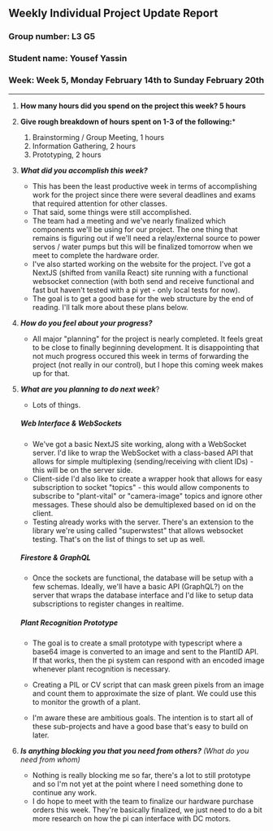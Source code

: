 ## Weekly Individual Project Update Report
### Group number: L3 **G5**
### Student name: Yousef Yassin
### Week: Week 5, Monday February 14th to Sunday February 20th
___
1. **How many hours did you spend on the project this week? 5 hours**

2. **Give rough breakdown of hours spent on 1-3 of the following:***
   1. Brainstorming / Group Meeting, 1 hours
   2. Information Gathering, 2 hours
   3. Prototyping, 2 hours
   
3. ***What did you accomplish this week?***
     - This has been the least productive week in terms of accomplishing work for the project since there were several deadlines and exams that required attention for other classes. 
     - That said, some things were still accomplished.
     - The team had a meeting and we've nearly finalized which components we'll be using for our project. The one thing that remains is figuring out if we'll need a relay/external source to power servos / water pumps but this will be finalized tomorrow when we meet to complete the hardware order.
     - I've also started working on the website for the project. I've got a NextJS (shifted from vanilla React) site running with a functional websocket connection (with both send and receive functional and fast but haven't tested with a pi yet - only local tests for now). 
     - The goal is to get a good base for the web structure by the end of reading. I'll talk more about these plans below.

4. ***How do you feel about your progress?*** 
     - All major "planning" for the project is nearly completed. It feels great to be close to finally beginning development. It is disappointing that not much progress occured this week in terms of forwarding the project (not really in our control), but I hope this coming week makes up for that.
  
5. ***What are you planning to do next week***? 
     - Lots of things.

     ##### Web Interface & WebSockets 
     - We've got a basic NextJS site working, along with a WebSocket server. I'd like to wrap the WebSocket with a class-based API that allows for simple multiplexing (sending/receiving with client IDs) - this will be on the server side.
     - Client-side I'd also like to create a wrapper hook that allows for easy subscription to socket "topics" - this would allow components to subscribe to "plant-vital" or "camera-image" topics and ignore other messages. These should also be demultiplexed based on id on the client.
     - Testing already works with the server. There's an extension to the library we're using called "superwstest" that allows websocket testing. That's on the list of things to set up as well.
  
     ##### Firestore & GraphQL
     - Once the sockets are functional, the database will be setup with a few schemas. Ideally, we'll have a basic API (GraphQL?) on the server that wraps the database interface and I'd like to setup data subscriptions to register changes in realtime.

     ##### Plant Recognition Prototype
     - The goal is to create a small prototype with typescript where a base64 image is converted to an image and sent to the PlantID API. If that works, then the pi system can respond with an encoded image whenever plant recognition is necessary.
     - Creating a PIL or CV script that can mask green pixels from an image and count them to approximate the size of plant. We could use this to monitor the growth of a plant. 


     - I'm aware these are ambitious goals. The intention is to start all of these sub-projects and have a good base that's easy to build on later.
  
6. ***Is anything blocking you that you need from others?*** _(What do you need from whom)_
     - Nothing is really blocking me so far, there's a lot to still prototype and so I'm not yet at the point where I need something done to continue any work.
     - I do hope to meet with the team to finalize our hardware purchase orders this week. They're basically finalized, we just need to do a bit more research on how the pi can interface with DC motors.